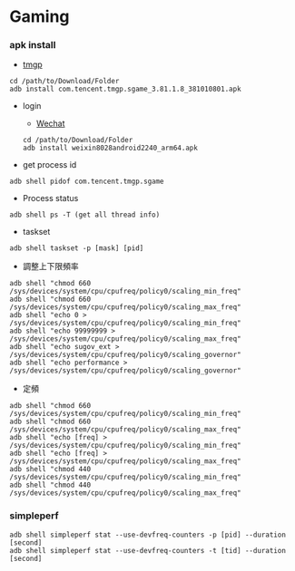 # Gaming

### apk install
* [tmgp](https://imtt.dd.qq.com/sjy.20002/sjy.00001/16891/apk/55F5F988DB6EBA6CB4BFC507AC380F66.apk?fsname=com.tencent.tmgp.sgame_3.81.1.8_381010801.apk&hsr=4d5s)
```
cd /path/to/Download/Folder
adb install com.tencent.tmgp.sgame_3.81.1.8_381010801.apk
```
* login
    *  [Wechat](http://weixin.qq.com/)
   ```
   cd /path/to/Download/Folder
   adb install weixin8028android2240_arm64.apk
   ```

* get process id
```
adb shell pidof com.tencent.tmgp.sgame
```

* Process status
```
adb shell ps -T (get all thread info)
```


* taskset
```
adb shell taskset -p [mask] [pid]
```
* 調整上下限頻率
```
adb shell "chmod 660 /sys/devices/system/cpu/cpufreq/policy0/scaling_min_freq"
adb shell "chmod 660 /sys/devices/system/cpu/cpufreq/policy0/scaling_max_freq"
adb shell "echo 0 > /sys/devices/system/cpu/cpufreq/policy0/scaling_min_freq"
adb shell "echo 99999999 > /sys/devices/system/cpu/cpufreq/policy0/scaling_max_freq"
adb shell "echo sugov_ext > /sys/devices/system/cpu/cpufreq/policy0/scaling_governor"
adb shell "echo performance > /sys/devices/system/cpu/cpufreq/policy0/scaling_governor"
```
* 定頻
```
adb shell "chmod 660 /sys/devices/system/cpu/cpufreq/policy0/scaling_min_freq"
adb shell "chmod 660 /sys/devices/system/cpu/cpufreq/policy0/scaling_max_freq"
adb shell "echo [freq] > /sys/devices/system/cpu/cpufreq/policy0/scaling_min_freq"
adb shell "echo [freq] > /sys/devices/system/cpu/cpufreq/policy0/scaling_max_freq"
adb shell "chmod 440 /sys/devices/system/cpu/cpufreq/policy0/scaling_min_freq"
adb shell "chmod 440 /sys/devices/system/cpu/cpufreq/policy0/scaling_max_freq"
```


### simpleperf
```
adb shell simpleperf stat --use-devfreq-counters -p [pid] --duration [second]
adb shell simpleperf stat --use-devfreq-counters -t [tid] --duration [second]
```
